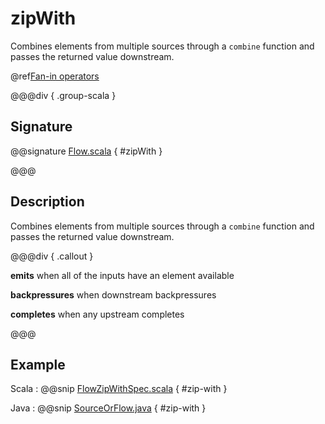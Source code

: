 # zipWith

Combines elements from multiple sources through a `combine` function and passes the returned value downstream.

@ref[Fan-in operators](../index.md#fan-in-operators)

@@@div { .group-scala }

## Signature

@@signature [Flow.scala](/akka-stream/src/main/scala/akka/stream/scaladsl/Flow.scala) { #zipWith }

@@@

## Description

Combines elements from multiple sources through a `combine` function and passes the
returned value downstream.


@@@div { .callout }

**emits** when all of the inputs have an element available

**backpressures** when downstream backpressures

**completes** when any upstream completes

@@@


## Example
Scala
:   @@snip [FlowZipWithSpec.scala](/akka-stream-tests/src/test/scala/akka/stream/scaladsl/FlowZipWithSpec.scala) { #zip-with }

Java
:   @@snip [SourceOrFlow.java](/akka-docs/src/test/java/jdocs/stream/operators/SourceOrFlow.java) { #zip-with }